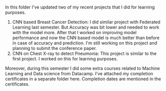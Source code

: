 In this folder I've updated two of my recent projects that I did for learning purposes.
1. CNN based Breast Cancer Detection: I did similar project with Federated Learning last semester. But Accuracy was bit lower and needed to work with the model more. After that I worked on improving model performance and now the CNN based model is much better than before in case of accuracy and prediction. I'm still working on this project and planning to submit the conference paper.
2. CNN on Chest X-ray to detect Pneumonia: This project is similar to the first project. I worked on this for learning purposes. 

Moreover, during this semester I did some extra courses related to Machine Learning and Data science from Datacamp. I've attached my completion certificates in a separate folder here. Completion dates are mentioned in the certificates.

   
